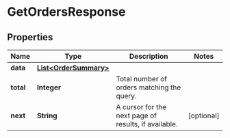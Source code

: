 

# GetOrdersResponse


## Properties

| Name | Type | Description | Notes |
|------------ | ------------- | ------------- | -------------|
|**data** | [**List&lt;OrderSummary&gt;**](OrderSummary.md) |  |  |
|**total** | **Integer** | Total number of orders matching the query. |  |
|**next** | **String** | A cursor for the next page of results, if available. |  [optional] |



